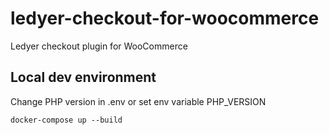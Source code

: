 # ledyer-checkout-for-woocommerce
Ledyer checkout plugin for WooCommerce

## Local dev environment

Change PHP version in .env or set env variable PHP_VERSION

```shell
docker-compose up --build
```
